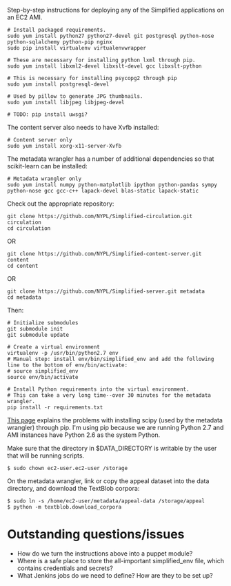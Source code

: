 Step-by-step instructions for deploying any of the Simplified applications on an EC2 AMI.

```
# Install packaged requirements.
sudo yum install python27 python27-devel git postgresql python-nose python-sqlalchemy python-pip nginx
sudo pip install virtualenv virtualenvwrapper

# These are necessary for installing python lxml through pip.
sudo yum install libxml2-devel libxslt-devel gcc libxslt-python

# This is necessary for installing psycopg2 through pip
sudo yum install postgresql-devel

# Used by pillow to generate JPG thumbnails.
sudo yum install libjpeg libjpeg-devel

# TODO: pip install uwsgi?
```

The content server also needs to have Xvfb installed:

```
# Content server only
sudo yum install xorg-x11-server-Xvfb
```

The metadata wrangler has a number of additional dependencies so that scikit-learn can be installed:

```
# Metadata wrangler only
sudo yum install numpy python-matplotlib ipython python-pandas sympy python-nose gcc gcc-c++ lapack-devel blas-static lapack-static
```

Check out the appropriate repository:

```
git clone https://github.com/NYPL/Simplified-circulation.git circulation
cd circulation
```

OR

```
git clone https://github.com/NYPL/Simplified-content-server.git content
cd content
```

OR

```
git clone https://github.com/NYPL/Simplified-server.git metadata
cd metadata
```

Then:

```
# Initialize submodules
git submodule init
git submodule update

# Create a virtual environment
virtualenv -p /usr/bin/python2.7 env
# Manual step: install env/bin/simplified_env and add the following line to the bottom of env/bin/activate:
# source simplified_env
source env/bin/activate

# Install Python requirements into the virtual environment.
# This can take a very long time--over 30 minutes for the metadata wrangler.
pip install -r requirements.txt

```

[This page](http://www.zezuladp.com/2014/10/scaling-numpy-and-scipy-with-django-and.html) explains the problems with installing scipy (used by the metadata wrangler) through pip. I'm using pip because we are running Python 2.7 and AMI instances have Python 2.6 as the system Python.

Make sure that the directory in $DATA_DIRECTORY is writable by the user that will be running scripts.

```
$ sudo chown ec2-user.ec2-user /storage
```

On the metadata wrangler, link or copy the appeal dataset into the data directory, and download the TextBlob corpora:

```
$ sudo ln -s /home/ec2-user/metadata/appeal-data /storage/appeal
$ python -m textblob.download_corpora
```

# Outstanding questions/issues

* How do we turn the instructions above into a puppet module?
* Where is a safe place to store the all-important simplified_env file, which contains credentials and secrets?
* What Jenkins jobs do we need to define? How are they to be set up?